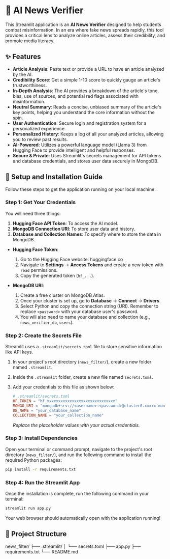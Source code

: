 # 📰 AI News Verifier

This Streamlit application is an **AI News Verifier** designed to help students combat misinformation. In an era where fake news spreads rapidly, this tool provides a critical lens to analyze online articles, assess their credibility, and promote media literacy.

## ✨ Features

- **Article Analysis**: Paste text or provide a URL to have an article analyzed by the AI.
- **Credibility Score**: Get a simple 1-10 score to quickly gauge an article's trustworthiness.
- **In-Depth Analysis**: The AI provides a breakdown of the article's tone, bias, use of sources, and potential red flags associated with misinformation.
- **Neutral Summary**: Reads a concise, unbiased summary of the article's key points, helping you understand the core information without the spin.
- **User Authentication**: Secure login and registration system for a personalized experience.
- **Personalized History**: Keeps a log of all your analyzed articles, allowing you to review past results.
- **AI-Powered**: Utilizes a powerful language model (Llama 3) from Hugging Face to provide intelligent and helpful responses.
- **Secure & Private**: Uses Streamlit's secrets management for API tokens and database credentials, and stores user data securely in MongoDB.

## 🚀 Setup and Installation Guide

Follow these steps to get the application running on your local machine.

### Step 1: Get Your Credentials

You will need three things:
1.  **Hugging Face API Token**: To access the AI model.
2.  **MongoDB Connection URI**: To store user data and history.
3.  **Database and Collection Names**: To specify where to store the data in MongoDB.

*   **Hugging Face Token**:
    1.  Go to the Hugging Face website: huggingface.co
    2.  Navigate to **Settings** -> **Access Tokens** and create a new token with `read` permissions.
    3.  Copy the generated token (`hf_...`).

*   **MongoDB URI**:
    1.  Create a free cluster on MongoDB Atlas.
    2.  Once your cluster is set up, go to **Database** -> **Connect** -> **Drivers**.
    3.  Select Python and copy the connection string (URI). Remember to replace `<password>` with your database user's password.
    4.  You will also need to name your database and collection (e.g., `news_verifier_db`, `users`).

### Step 2: Create the Secrets File

Streamlit uses a `.streamlit/secrets.toml` file to store sensitive information like API keys.

1.  In your project's root directory (`news_filter/`), create a new folder named `.streamlit`.
2.  Inside the `.streamlit` folder, create a new file named `secrets.toml`.
3.  Add your credentials to this file as shown below:

    ```toml
    # .streamlit/secrets.toml
    HF_TOKEN = "hf_xxxxxxxxxxxxxxxxxxxxxxxxxxxxxx"
    MONGO_URI = "mongodb+srv://<username>:<password>@cluster0.xxxxx.mongodb.net/?retryWrites=true&w=majority"
    DB_NAME = "your_database_name"
    COLLECTION_NAME = "your_collection_name"
    ```
    *Replace the placeholder values with your actual credentials.*

### Step 3: Install Dependencies

Open your terminal or command prompt, navigate to the project's root directory (`news_filter/`), and run the following command to install the required Python packages:

```bash
pip install -r requirements.txt
```

### Step 4: Run the Streamlit App

Once the installation is complete, run the following command in your terminal:

```bash
streamlit run app.py
```

Your web browser should automatically open with the application running!

## 📁 Project Structure
news_filter/
├── .streamlit/
│   └── secrets.toml
├── app.py
├── requirements.txt
└── README.md
